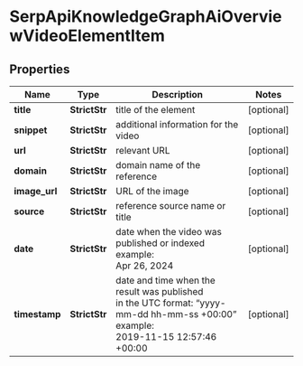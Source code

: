 # SerpApiKnowledgeGraphAiOverviewVideoElementItem


## Properties

| Name | Type | Description | Notes |
|------------ | ------------- | ------------- | -------------|
**title** | **StrictStr** | title of the element |[optional]|
**snippet** | **StrictStr** | additional information for the video |[optional]|
**url** | **StrictStr** | relevant URL |[optional]|
**domain** | **StrictStr** | domain name of the reference |[optional]|
**image_url** | **StrictStr** | URL of the image |[optional]|
**source** | **StrictStr** | reference source name or title |[optional]|
**date** | **StrictStr** | date when the video was published or indexed<br>example:<br>Apr 26, 2024 |[optional]|
**timestamp** | **StrictStr** | date and time when the result was published<br>in the UTC format: “yyyy-mm-dd hh-mm-ss +00:00”<br>example:<br>2019-11-15 12:57:46 +00:00 |[optional]|